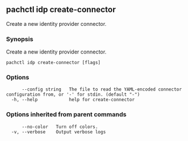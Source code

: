## pachctl idp create-connector

Create a new identity provider connector.

### Synopsis

Create a new identity provider connector.

```
pachctl idp create-connector [flags]
```

### Options

```
      --config string   The file to read the YAML-encoded connector configuration from, or '-' for stdin. (default "-")
  -h, --help            help for create-connector
```

### Options inherited from parent commands

```
      --no-color   Turn off colors.
  -v, --verbose    Output verbose logs
```

